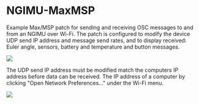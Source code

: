 NGIMU-MaxMSP
============

Example Max/MSP patch for sending and receiving OSC messages to and from an NGIMU over Wi-Fi.  The patch is configured to modify the device UDP send IP address and message send rates, and to display received: Euler angle, sensors, battery and temperature and button messages.

![](https://bytebucket.org/xiotechnologies/ngimu-maxmsp/raw/a96f696b7006b809b8b860314d0de8c4eae0af74/Screenshot.png)

The UDP send IP address must be modified match the computers IP address before data can be received.  The IP address of a computer by clicking "Open Network Preferences..." under the Wi-Fi menu.

![](https://bytebucket.org/xiotechnologies/ngimu-maxmsp/raw/e65a40938cd07c7e3ac3cd76fa0e1bf9734c1cdf/Network%20Preferences.png)